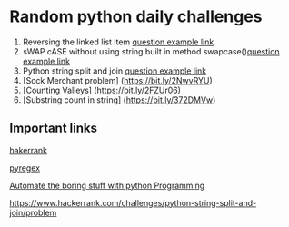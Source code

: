 # Random python daily challenges

1. Reversing the linked list item [question example link](https://www.hackerrank.com/challenges/reverse-a-linked-list/problem)
2. sWAP cASE without using string built in method swapcase()[question example link](https://www.hackerrank.com/challenges/swap-case/problem)
3. Python string split and join [question example link](python-string-split-and-join)
4. [Sock Merchant problem] (https://bit.ly/2NwvRYU)
5. [Counting Valleys] (https://bit.ly/2FZUr06)
6. [Substring count in string] (https://bit.ly/372DMVw)

##
## Important links
[hakerrank](https://www.hackerrank.com/challenges)

[pyregex](http://www.pyregex.com/)

[Automate the boring stuff with python Programming](https://www.udemy.com/course/automate/)

https://www.hackerrank.com/challenges/python-string-split-and-join/problem
